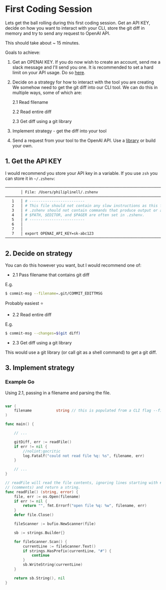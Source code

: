 # First Coding Session

Lets get the ball rolling during this first coding session. Get an API KEY,
decide on how you want to interact with your CLI, store the git diff in memory
and try to send any request to OpenAI API.

This should take about ~ 15 minutes.

Goals to achieve:

1. Get an OPENAI KEY. If you do now wish to create an account, send me a slack
   message and I'll send you one.
   It is recommended to set a hard limit on your API usage. Do so
   [here](https://platform.openai.com/account/billing/limits).

2. Decide on a strategy for how to interact with the tool you are creating
	We somehow need to get the git diff into our CLI tool. We can do this in
	multiple ways, some of which are:

    2.1 Read filename

    2.2 Read entire diff

    2.3 Get diff using a git library

3. Implement strategy - get the diff into your tool

4. Send a request from your tool to the OpenAI API.
    Use a [library](https://platform.openai.com/docs/libraries) or build your
    own.

## 1. Get the API KEY

I would recommend you store your API key in a variable.
If you use `zsh` you can store it in `~/.zshenv`:

```sh
──────────────────────────────────────────────────────────────────────────────────────────
       │ File: /Users/philiplinell/.zshenv
──────────────────────────────────────────────────────────────────────────────────────────
   1   │ # -------------------------
   2   │ # This file should not contain any slow instructions as this file is always sourced.
   3   │ # .zshenv should not contain commands that produce output or assume the shell is attached to a tty.
   4   │ # $PATH, $EDITOR, and $PAGER are often set in .zshenv.
   5   │ # -------------------------
   6   │
   7   │
   7   │ export OPENAI_API_KEY=sk-abc123
──────────────────────────────────────────────────────────────────────────────────────────
```

## 2. Decide on strategy

You can do this however you want, but I would recommend one of:

* 2.1 Pass filename that contains git diff

E.g.
```sh
$ commit-msg --filename=.git/COMMIT_EDITTMSG
```

Probably easiest ⭐

* 2.2 Read entire diff

E.g.
```sh
$ commit-msg --changes=$(git diff)
```

* 2.3 Get diff using a git library

This would use a git library (or call git as a shell command) to get a git diff.

## 3. Implement strategy

### Example Go

Using 2.1, passing in a filename and parsing the file.

```go

var (
	filename           string // this is populated from a CLI flag --file
)

func main() {

	// ...

	gitDiff, err := readFile()
	if err != nil {
		//nolint:gocritic
		log.Fatalf("could not read file %q: %s", filename, err)
	}

	// ...
}

// readFile will read the file contents, ignoring lines starting with #
// (comments) and return a string.
func readFile() (string, error) {
	file, err := os.Open(filename)
	if err != nil {
		return "", fmt.Errorf("open file %q: %w", filename, err)
	}
	defer file.Close()

	fileScanner := bufio.NewScanner(file)

	sb := strings.Builder{}

	for fileScanner.Scan() {
		currentLine := fileScanner.Text()
		if strings.HasPrefix(currentLine, "#") {
			continue
		}
		sb.WriteString(currentLine)
	}

	return sb.String(), nil
}
```
